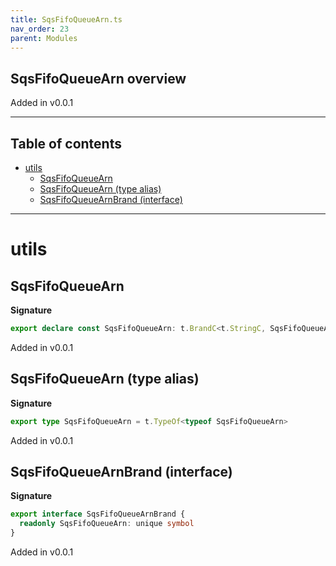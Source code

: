 ```yaml
---
title: SqsFifoQueueArn.ts
nav_order: 23
parent: Modules
---
```


## SqsFifoQueueArn overview

Added in v0.0.1

---

<h2 class="text-delta">Table of contents</h2>

- [utils](#utils)
  - [SqsFifoQueueArn](#sqsfifoqueuearn)
  - [SqsFifoQueueArn (type alias)](#sqsfifoqueuearn-type-alias)
  - [SqsFifoQueueArnBrand (interface)](#sqsfifoqueuearnbrand-interface)

---

# utils

## SqsFifoQueueArn

**Signature**

```ts
export declare const SqsFifoQueueArn: t.BrandC<t.StringC, SqsFifoQueueArnBrand>
```

Added in v0.0.1

## SqsFifoQueueArn (type alias)

**Signature**

```ts
export type SqsFifoQueueArn = t.TypeOf<typeof SqsFifoQueueArn>
```

Added in v0.0.1

## SqsFifoQueueArnBrand (interface)

**Signature**

```ts
export interface SqsFifoQueueArnBrand {
  readonly SqsFifoQueueArn: unique symbol
}
```

Added in v0.0.1
